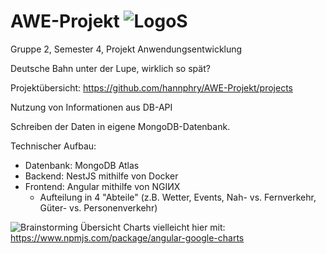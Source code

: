 # AWE-Projekt ![LogoS](https://user-images.githubusercontent.com/50337362/165818204-7f82689e-d018-4ddd-991f-bec777979be0.png)

Gruppe 2, Semester 4, Projekt Anwendungsentwicklung

Deutsche Bahn unter der Lupe, wirklich so spät?

Projektübersicht: https://github.com/hannphry/AWE-Projekt/projects

Nutzung von Informationen aus DB-API

Schreiben der Daten in eigene MongoDB-Datenbank.

Technischer Aufbau:
- Datenbank: MongoDB Atlas
- Backend: NestJS mithilfe von Docker
- Frontend: Angular mithilfe von NGIИX
  - Aufteilung in 4 "Abteile" (z.B. Wetter, Events, Nah- vs. Fernverkehr, Güter- vs. Personenverkehr)


![Brainstorming Übersicht](https://user-images.githubusercontent.com/50337362/164915864-19244a85-5bbf-4c5e-89ba-85b82b40b0f5.jpg)
Charts vielleicht hier mit: https://www.npmjs.com/package/angular-google-charts



